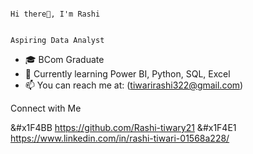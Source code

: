                                                                                       Hi there👋, I'm Rashi 
                                                                                               
                                                                                      Aspiring Data Analyst

- 🎓 BCom Graduate
- 🌱 Currently learning Power BI, Python, SQL, Excel
- 📫 You can reach me at: (tiwarirashi322@gmail.com)


 Connect with Me

&#x1F4BB   https://github.com/Rashi-tiwary21
&#x1F4E1 https://www.linkedin.com/in/rashi-tiwari-01568a228/
 




